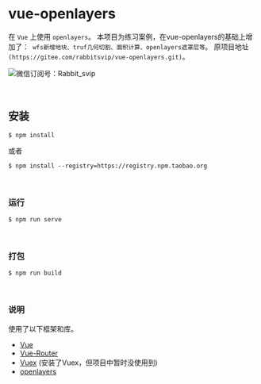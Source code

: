 # vue-openlayers

在 ``Vue`` 上使用 ``openlayers``。
本项目为练习案例，在vue-openlayers的基础上增加了：`` wfs新增地块、truf几何切割、面积计算、openlayers遮罩层等``。
原项目地址``(https://gitee.com/rabbitsvip/vue-openlayers.git)``。

![微信订阅号：Rabbit_svip](https://images.gitee.com/uploads/images/2020/0606/204201_c329f5ac_4809606.png)


<br>

## 安装
```
$ npm install
```
或者
```
$ npm install --registry=https://registry.npm.taobao.org
```

<br>

### 运行
```
$ npm run serve
```

<br>

### 打包
```
$ npm run build
```

<br>

### 说明
使用了以下框架和库。<br>
- [Vue](https://cn.vuejs.org/)
- [Vue-Router](https://router.vuejs.org/zh/)
- [Vuex](https://vuex.vuejs.org/zh/) (安装了Vuex，但项目中暂时没使用到)
- [openlayers](https://openlayers.org/)
